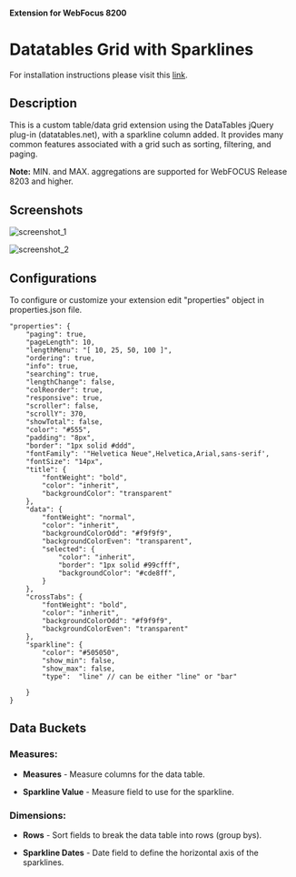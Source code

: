 #### Extension for WebFocus 8200

# Datatables Grid with Sparklines

For installation instructions please visit this [link](https://github.com/ibi/wf-extensions-chart/wiki/Installing-a-WebFocus-Extension "Installing a WebFocus Extension").

## Description

This is a custom table/data grid extension using the DataTables jQuery plug-in (datatables.net), with a sparkline column added. It provides many common features associated with a grid such as sorting, filtering, and paging.

**Note:** MIN. and MAX. aggregations are supported for WebFOCUS Release 8203 and higher.

## Screenshots

![screenshot_1](https://github.com/ibi/wf-extensions-chart/blob/master/com.ibi.sparktables/screenshots/1.png)

![screenshot_2](https://github.com/ibi/wf-extensions-chart/blob/master/com.ibi.sparktables/screenshots/2.png)

## Configurations

To configure or customize your extension edit "properties" object in properties.json file.
	
	"properties": {
		"paging": true,
		"pageLength": 10,
		"lengthMenu": "[ 10, 25, 50, 100 ]",
		"ordering": true,
		"info": true,
		"searching": true,
		"lengthChange": false,
		"colReorder": true,
		"responsive": true,
		"scroller": false,
		"scrollY": 370,
		"showTotal": false,
		"color": "#555",
		"padding": "8px",
		"border": "1px solid #ddd",
		"fontFamily": '"Helvetica Neue",Helvetica,Arial,sans-serif',
		"fontSize": "14px",
		"title": {
			"fontWeight": "bold",
			"color": "inherit",
			"backgroundColor": "transparent"
		},
		"data": {
			"fontWeight": "normal",
			"color": "inherit",
			"backgroundColorOdd": "#f9f9f9",
			"backgroundColorEven": "transparent",
			"selected": {
				"color": "inherit",
				"border": "1px solid #99cfff",
				"backgroundColor": "#cde8ff",
			}
		},
		"crossTabs": {
			"fontWeight": "bold",
			"color": "inherit",
			"backgroundColorOdd": "#f9f9f9",
			"backgroundColorEven": "transparent"
		},
		"sparkline": {
			"color": "#505050",
			"show_min": false,
			"show_max": false,
			"type":  "line" // can be either "line" or "bar"
     
		}
	}
		
	
## Data Buckets

### Measures:

* **Measures** - Measure columns for the data table.

* **Sparkline Value** - Measure field to use for the sparkline.

### Dimensions:

* **Rows** - Sort fields to break the data table into rows (group bys).

* **Sparkline Dates** - Date field to define the horizontal axis of the sparklines.


